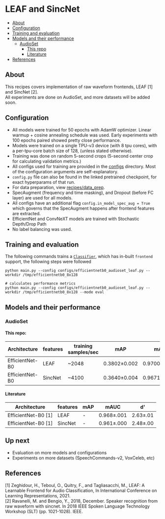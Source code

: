 # LEAF and SincNet

- [About](#about)
- [Configuration](#configuration)
- [Training and evaluation](#training-and-evaluation)
- [Models and their performance](#models-and-their-performance)
  - [AudioSet](#audioset)
    - [This repo](#this-repo)
    - [Literature](#literature)
- [References](#references)

## About
This recipes covers implementation of raw waveform frontends, LEAF [1] and SincNet [2].   
All experiments are done on AudioSet, and more datasets will be added soon.

## Configuration
- All models were trained for 50 epochs with AdamW optimizer. Linear warmup + cosine annealing schedule was used. Early experiments with 100 epochs paired showed pretty close performance. 
- Models were trained on a single TPU-v3 device (with 8 tpu cores), with a per-tpu-core batch size of 128, (unless stated otherwise).
- Training was done on random 5-second crops (5-second center crop for calculating validation metrics.)
- All configs used for training are provided in the [configs](configs) directory. Most of the configuration arguments are self-explanatory.
- `config.py` file can also be found in the linked pretrained checkpoint, for exact hyperparams of that run.
- For data preparation, view [recipes/data_prep](../data_prep).
- SpecAugment (frequency and time masking), and Dropout (before FC layer) are used for all models. 
- All configs have an additional flag `config.in_model_spec_aug = True` which governs that the SpecAugment happens after frontend features are extracted.
- EfficientNet and ConvNeXT models are trained with Stochastic Depth/Drop Path
- No label balancing was used.

## Training and evaluation
The following commands trains a [`Classifier`](../../audax/models/classifier.py), which has in-built `frontend` support, the following steps were followed

```shell
python main.py --config configs/efficientnetb0_audioset_leaf.py --workdir /tmp/efficientnetb0_8x128
```

```shell
# calculates performance metrics
python main.py --config configs/efficientnetb0_audioset_leaf.py --workdir /tmp/efficientnetb0_8x128 --mode eval
```

## Models and their performance
### AudioSet

#### This repo:

| Architecture    | features | training<br>samples/sec | mAP          | mAUC          | d'           | pretrained model                                                                     |
|-----------------|----------|-------------------------|--------------|---------------|--------------|--------------------------------------------------------------------------------------|
| EfficientNet-B0 | LEAF     | ~2048                   | 0.3802±0.002 | 0.9700±0.0009 | 2.6530±0.019 | https://drive.google.com/drive/folders/1DOg1R3MlnUaLmwWO2-Mjp8nxVotbqIYo?usp=sharing |
| EfficientNet-B0 | SincNet  | ~4100                   | 0.3640±0.004 | 0.9671±0.0006 | 2.6024±0.013 | https://drive.google.com/drive/folders/1ahSgweHSzEs6jekWWVQhw_1b32zhqDsv?usp=sharing |

#### Literature

| Architecture        | features | mAP | mAUC       | d'       |
|---------------------|----------|-----|------------|----------|
| EfficientNet-B0 [1] | LEAF     | -   | 0.968±.001 | 2.63±.01 |
| EfficientNet-B0 [1] | SincNet  | -   | 0.961±.000 | 2.48±.00 |

## Up next
- Evaluation on more models and configurations
- Experiments on more datasets (SpeechCommands-v2, VoxCeleb, etc)

## References
[1] Zeghidour, H., Teboul, O., Quitry, F., and Tagliasacchi, M., LEAF: A Learnable Frontend for Audio Classification, In International Conference on Learning Representations, 2021.    
[2] Ravanelli, M. and Bengio, Y., 2018, December. Speaker recognition from raw waveform with sincnet. In 2018 IEEE Spoken Language Technology Workshop (SLT) (pp. 1021-1028). IEEE.    